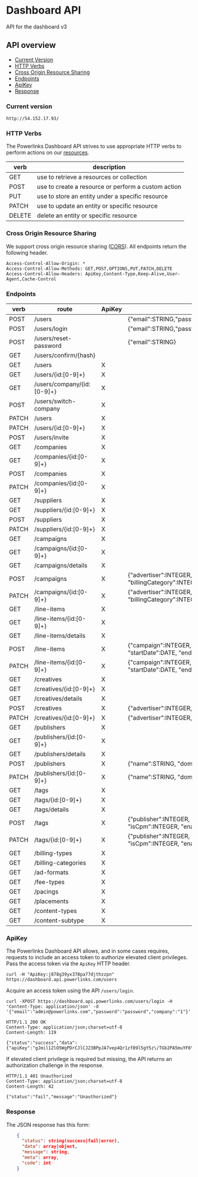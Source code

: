 Dashboard API
=============

API for the dashboard v3

API overview
------------

- [Current Version](#current-version)
- [HTTP Verbs](#http-verbs)
- [Cross Origin Resource Sharing](#cross-origin-resource-sharing)
- [Endpoints](#endpoints)
- [ApiKey](#apikey)
- [Response](#response)

### Current version

    http://54.152.17.93/

### HTTP Verbs

The Powerlinks Dashboard API strives to use appropriate HTTP verbs to perform actions on our [resources](#resources).

| verb   | description                                          |
|--------| -----------------------------------------------------|
| GET 	 | use to retrieve a resources or collection            |
| POST	 | use to create a resource or perform a custom action  |
| PUT    | use to store an entity under a specific resource     |
| PATCH  | use to update an entity or specific resource         |
| DELETE | delete an entity or specific resource                |

### Cross Origin Resource Sharing

We support cross origin resource sharing ([CORS](http://www.w3.org/TR/cors/)). All endpoints return the following header.

    Access-Control-Allow-Origin: *
    Access-Control-Allow-Methods: GET,POST,OPTIONS,PUT,PATCH,DELETE
    Access-Control-Allow-Headers: ApiKey,Content-Type,Keep-Alive,User-Agent,Cache-Control

### Endpoints

| verb | route | ApiKey | parameters |
|------|-------|--------|------------|
| POST | /users | | {"email":STRING,"password":STRING,"firstName":STRING,"lastName":STRING,"name":STRING,"address1":STRING,"address2":STRING,"city":STRING,"state":STRING,"country":STRING,"zip":STRING,"phone_number":STRING,"website":STRING} |
| POST | /users/login | | {"email":STRING,"password":STRING,"company":STRING} |
| POST | /users/reset-password | | {"email":STRING} |
| GET | /users/confirm/{hash} | | |
| GET | /users | X | |
| GET | /users/{id:[0-9]+} | X | |
| GET | /users/company/{id:[0-9]+} | X | |
| POST | /users/switch-company | X | |
| PATCH | /users | X | |
| PATCH | /users/{id:[0-9]+} | X | |
| POST | /users/invite | X | |
| GET | /companies | X | |
| GET | /companies/{id:[0-9]+} | X | |
| POST | /companies | X | |
| PATCH | /companies/{id:[0-9]+} | X | |
| GET | /suppliers | X | |
| GET | /suppliers/{id:[0-9]+} | X | |
| POST | /suppliers | X | |
| PATCH | /suppliers/{id:[0-9]+} | X | |
| GET | /campaigns | X | |
| GET | /campaigns/{id:[0-9]+} | X | |
| GET | /campaigns/details | X | |
| POST | /campaigns | X | {"advertiser":INTEGER, "name":STRING, "internalId":STRING, "startDate":DATE, "endDate":DATE, "budget":FLOAT, "impressionCap":INTEGER, "dailyBudget":FLOAT, "dailyImpressionCap":INTEGER, "billingType":INTEGER,  "billingCategory":INTEGER, "feeType":INTEGER, "feeAmount":FLOAT, "pacing":INTEGER, "isActive":INTEGER} |
| PATCH | /campaigns/{id:[0-9]+} | X | {"advertiser":INTEGER, "name":STRING, "internalId":STRING, "startDate":DATE, "endDate":DATE, "budget":FLOAT, "impressionCap":INTEGER, "dailyBudget":FLOAT, "dailyImpressionCap":INTEGER, "billingType":INTEGER,  "billingCategory":INTEGER, "feeType":INTEGER, "feeAmount":FLOAT, "pacing":INTEGER, "isActive":INTEGER} |
| GET | /line-items | X | |
| GET | /line-items/{id:[0-9]+} | X | |
| GET | /line-items/details | X | |
| POST | /line-items | X | {"campaign":INTEGER, "internalId":STRING, "name":STRING, "budget":FLOAT, "impressionCap":INTEGER, "dailyBudget":FLOAT, "pacing":INTEGER, "defaultBid":FLOAT, "maxBid":FLOAT, "cpcBid":FLOAT,  "optimisation":INTEGER, "startDate":DATE, "endDate":DATE, "targeting":ARRAY, "creatives":ARRAY, "isActive":INTEGER} |
| PATCH | /line-items/{id:[0-9]+} | X | {"campaign":INTEGER, "internalId":STRING, "name":STRING, "budget":FLOAT, "impressionCap":INTEGER, "dailyBudget":FLOAT, "pacing":INTEGER "defaultBid":FLOAT, "maxBid":FLOAT, "cpcBid":FLOAT,  "optimisation":INTEGER, "startDate":DATE, "endDate":DATE, "targeting":ARRAY, "creatives":ARRAY, "isActive":INTEGER} |
| GET | /creatives | X | |
| GET | /creatives/{id:[0-9]+} | X | |
| GET | /creatives/details | X | |
| POST | /creatives | X | {"advertiser":INTEGER, "name":STRING, "type":INTEGER, "link":OBJECT, "titleAssets": ARRAY, "dataAssets":ARRAY, "imgAssets":ARRAY, "impressionTrackers":ARRAY} |
| PATCH | /creatives/{id:[0-9]+} | X | {"advertiser":INTEGER, "name":STRING, "type":INTEGER, "link":OBJECT, "titleAssets": ARRAY, "dataAssets":ARRAY, "imgAssets":ARRAY, "impressionTrackers":ARRAY} |
| GET | /publishers | X | |
| GET | /publishers/{id:[0-9]+} | X | |
| GET | /publishers/details | X | |
| POST | /publishers | X | {"name":STRING, "domain":STRING, "categories":ARRAY, "ssps":ARRAY} |
| PATCH | /publishers/{id:[0-9]+} | X | {"name":STRING, "domain":STRING, "categories":ARRAY, "ssps":ARRAY} |
| GET | /tags | X | |
| GET | /tags/{id:[0-9]+} | X | |
| GET | /tags/details | X | |
| POST | /tags | X | {"publisher":INTEGER, "name":STRING, "adFormat":INTEGER, "placement":INTEGER, "contentType":INTEGER, "contentSubtype":INTEGER, "isNative":INTEGER, "isDisplay":INTEGER, "isSecure":INTEGER, "bidFloor":FLOAT,  "isCpc":INTEGER, "isCpm":INTEGER, "enableThirdParty":INTEGER, "dealId":STRING, "dealAuctionType":INTEGER, "blockedCategories":ARRAY, "blockedAdvertisers":ARRAY, "fillNetworks":ARRAY} |
| PATCH | /tags/{id:[0-9]+} | X | {"publisher":INTEGER, "name":STRING, "adFormat":INTEGER, "placement":INTEGER, "contentType":INTEGER, "contentSubtype":INTEGER, "isNative":INTEGER, "isDisplay":INTEGER, "isSecure":INTEGER, "bidFloor":FLOAT,  "isCpc":INTEGER, "isCpm":INTEGER, "enableThirdParty":INTEGER, "dealId":STRING, "dealAuctionType":INTEGER, "blockedCategories":ARRAY, "blockedAdvertisers":ARRAY, "fillNetworks":ARRAY} |
| GET | /billing-types | X | |
| GET | /billing-categories | X | |
| GET | /ad-formats | X | |
| GET | /fee-types | X | |
| GET | /pacings | X | |
| GET | /placements | X | |
| GET | /content-types | X | |
| GET | /content-subtype | X | |

### ApiKey

The Powerlinks Dashboard API allows, and in some cases requires, requests to include an access token to authorize elevated client privileges. Pass the access token via the `ApiKey` HTTP header.

    curl -H "ApiKey:j878g39yx378pa77djthzzpn" https://dashboard.api.powerlinks.com/users

Acquire an access token using the API `/users/login`.

    curl -XPOST https://dashboard.api.powerlinks.com/users/login -H 'Content-Type: application/json' -d '{"email":"admin@powerlinks.com","password":"password","company":"1"}'

    HTTP/1.1 200 OK
    Content-Type: application/json;charset=utf-8
    Content-Length: 119

    {"status":"success","data":{"apiKey":"gJmil12lO5WgPDrCJlCJ23BPpJA7vep4Qr1zf89l5gY5z\/TGb2PA5muYF6Yrg5IPiuuu6fYw_Mo"}}

If elevated client privilege is required but missing, the API returns an authorization challenge in the response.

    HTTP/1.1 401 Unauthorized
    Content-Type: application/json;charset=utf-8
    Content-Length: 42

    {"status":"fail","message":"Unauthorized"}

### Response

The JSON response has this form:
```json
	{
	  "status": string(success|fail|error),
      "data": array|object,
      "message": string,
      "meta": array,
      "code": int
	}
```
